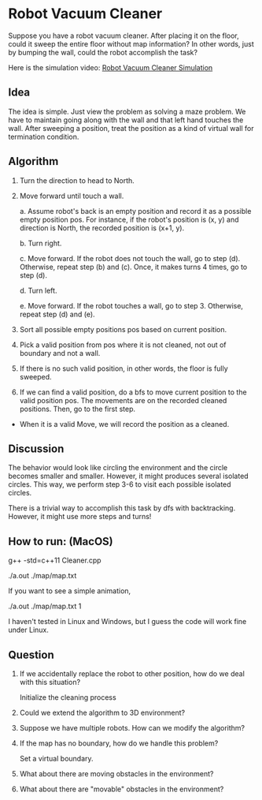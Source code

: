 # Robot Vacuum Cleaner

Suppose you have a robot vacuum cleaner. After placing it on the floor, could it sweep the entire floor without map information? In other words, just by bumping the wall, could the robot accomplish the task?

Here is the simulation video: [Robot Vacuum Cleaner Simulation](https://youtu.be/AFBVZCKAXzI)

## Idea
The idea is simple. Just view the problem as solving a maze problem. We have to maintain going along with the wall and that left hand touches the wall. After sweeping a position, treat the position as a kind of virtual wall for termination condition.

## Algorithm
1. Turn the direction to head to North.

2. Move forward until touch a wall.

    a. Assume robot's back is an empty position and record it as a possible empty position pos. For instance, if the robot's position is (x, y) and direction is North, the recorded position is (x+1, y).
    
    b. Turn right.
    
    c. Move forward. If the robot does not touch the wall, go to step (d). Otherwise, repeat step (b) and (c). Once, it makes turns 4 times, go to step (d).
    
    d. Turn left.
    
    e. Move forward. If the robot touches a wall, go to step 3. Otherwise, repeat step (d) and (e).
    
3. Sort all possible empty positions pos based on current position.

4. Pick a valid position from pos where it is not cleaned, not out of boundary and not a wall.

5. If there is no such valid position, in other words, the floor is fully sweeped.

6. If we can find a valid position, do a bfs to move current position to the valid position pos. The movements are on the recorded cleaned positions. Then, go to the first step.

* When it is a valid Move, we will record the position as a cleaned.

## Discussion
The behavior would look like circling the environment and the circle becomes smaller and smaller. However, it might produces several isolated circles. This way, we perform step 3-6 to visit each possible isolated circles.

There is a trivial way to accomplish this task by dfs with backtracking. However, it might use more steps and turns!

## How to run: (MacOS)
g++ -std=c++11 Cleaner.cpp

./a.out ./map/map.txt

If you want to see a simple animation,

./a.out ./map/map.txt 1

I haven't tested in Linux and Windows, but I guess the code will work fine under Linux.

## Question
1. If we accidentally replace the robot to other position, how do we deal with this situation?

    Initialize the cleaning process

2. Could we extend the algorithm to 3D environment?

3. Suppose we have multiple robots. How can we modify the algorithm?

4. If the map has no boundary, how do we handle this problem?

    Set a virtual boundary.

5. What about there are moving obstacles in the environment?

6. What about there are "movable" obstacles in the environment?
